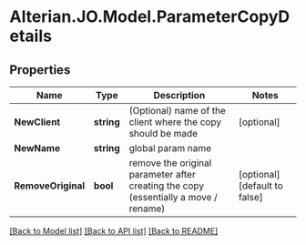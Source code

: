 # Alterian.JO.Model.ParameterCopyDetails

## Properties

Name | Type | Description | Notes
------------ | ------------- | ------------- | -------------
**NewClient** | **string** | (Optional) name of the client where the copy should be made | [optional] 
**NewName** | **string** | global param name | 
**RemoveOriginal** | **bool** | remove the original parameter after creating the copy (essentially a move / rename) | [optional] [default to false]

[[Back to Model list]](../README.md#documentation-for-models) [[Back to API list]](../README.md#documentation-for-api-endpoints) [[Back to README]](../README.md)

